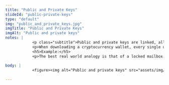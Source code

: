 ```yaml
--- 
title: "Public and Private Keys"
slideId: "public-private-keys"
type: "default"
img: "public_and_private_keys.jpg"
imgTitle: "Public and Private Keys"
imgAlt: "Public and private keys"
notes: | 
            <p class="subtitle">Public and private keys are linked, allowing anybody to send you a transaction. The user with the private key controls the associated cryptocurrency.</p>
            <p>When downloading a cryptocurrency wallet, every single user is provided with a pair of keys that are cryptographically linked. Your public key can be shared with anybody. It functions as a public address that can be on the receiving end of transactions. You are also assigned a private key which is the master password to your cryptocurrency. Unlike the appropriately named public key, the private key is not ever meant to be shared. The person who controls the private key controls the associated public key&apos;s cryptocurrency.</p>
            <h5>Example:</h5>
            <p>The best real world analogy is that of a locked mailbox. Everyone has access to your address, just like with a public key. Anybody can drop a message or funds in your mailbox, but only you have access to the key that opens the mailbox. This key is analogous to a private key. </p>
        
body: | 
            <figure><img alt="Public and private keys" src="assets/img/public_and_private_keys.jpg" title="Public and Private Keys"></figure>
        
---
```

